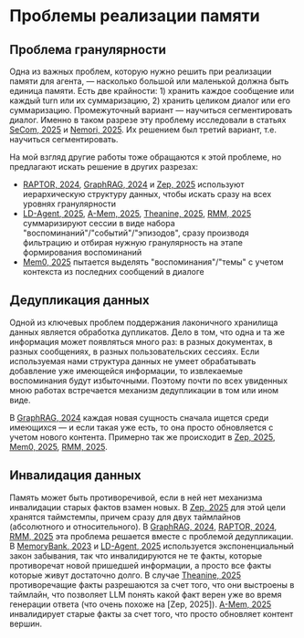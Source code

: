 # Проблемы реализации памяти

## Проблема гранулярности

Одна из важных проблем, которую нужно решить при реализации памяти для агента, — насколько большой или маленькой должна быть единица памяти. Есть две крайности: 1) хранить каждое сообщение или каждый turn или их суммаризацию, 2) хранить целиком диалог или его суммаризацию. Промежуточный вариант — научиться сегментировать диалог. Именно в таком разрезе эту проблему исследовали в статьях [SeCom, 2025]() и [Nemori, 2025](). Их решением был третий вариант, т.е. научиться сегментировать.

На мой взгляд другие работы тоже обращаются к этой проблеме, но предлагают искать решение в других разрезах:
- [RAPTOR, 2024](), [GraphRAG, 2024]() и [Zep, 2025]() используют иерархическую структуру данных, чтобы искать сразу на всех уровнях гранулярности
- [LD-Agent, 2025](), [A-Mem, 2025](), [Theanine, 2025](), [RMM, 2025]() суммаризируют сессии в виде набора "воспоминаний"/"событий"/"эпизодов", сразу производя фильтрацию и отбирая нужную гранулярность на этапе формирования воспоминаний
- [Mem0, 2025]() пытается выделять "воспоминания"/"темы" с учетом контекста из последних сообщений в диалоге

## Дедупликация данных

Одной из ключевых проблем поддержания лаконичного хранилища данных является обработка дупликатов. Дело в том, что одна и та же информация может появляться много раз: в разных документах, в разных сообщениях, в разных пользовательских сессиях. Если используемая нами структура данных не умеет обрабатывать добавление уже имеющейся информации, то извлекаемые воспоминания будут избыточными. Поэтому почти по всех увиденных мною работах встречается механизм дедупликации в том или ином виде.

В [GraphRAG, 2024]() каждая новая сущность сначала ищется среди имеющихся — и если такая уже есть, то она просто обновляется с учетом нового контента. Примерно так же происходит в [Zep, 2025](), [Mem0, 2025](), [RMM, 2025]().

## Инвалидация данных

Память может быть противоречивой, если в ней нет механизма инвалидации старых фактов взамен новых. В [Zep, 2025]() для этой цели хранятся таймстемпы, причем сразу для двух таймлайнов (абсолютного и относительного). В [GraphRAG, 2024](), [RAPTOR, 2024](), [RMM, 2025]() эта проблема решается вместе с проблемой дедупликации. В [MemoryBank, 2023]() и [LD-Agent, 2025]() используется экспоненциальный закон забывания, так что инвалидируются не те факты, которые противоречат новой пришедшей информации, а просто все факты которые живут достаточно долго. В случае [Theanine, 2025]() противоречащие факты разрешаются за счет того, что они выстроены в таймлайн, что позволяет LLM понять какой факт верен уже во время генерации ответа (что очень похоже на [Zep, 2025]). [A-Mem, 2025]() инвалидирует старые факты за счет того, что просто обновляет контент вершин.
